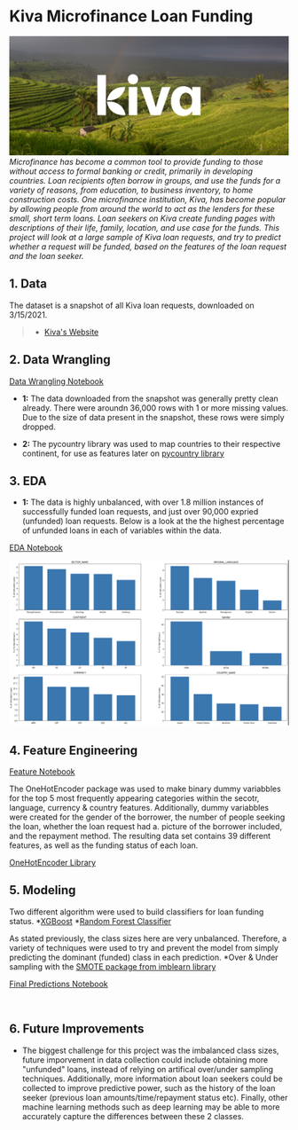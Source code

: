 # Kiva Microfinance Loan Funding
![cover_photo](preview_logo_1.jpg)
*Microfinance has become a common tool to provide funding to those without access to formal banking or credit, primarily in developing countries. Loan recipients often borrow in groups, and use the funds for a variety of reasons, from education, to business inventory, to home construction costs. One microfinance institution, Kiva, has become popular by allowing people from around the world to act as the lenders for these small, short term loans. Loan seekers on Kiva create funding pages with descriptions of their life, family, location, and use case for the funds. This project will look at a large sample of Kiva loan requests, and try to predict whether a request will be funded, based on the features of the loan request and the loan seeker.*

## 1. Data

The dataset is a snapshot of all Kiva loan requests, downloaded on 3/15/2021.

> * [Kiva's Website](https://www.kiva.org/build/data-snapshots)


## 2. Data Wrangling 

[Data Wrangling Notebook](https://github.com/KevinmKrieg/Kiva-Microfinance/blob/6ca681986b3c9301d83c15ac3a47fa373ae4d729/data_wrangling.ipynb)

* **1:** The data downloaded from the snapshot was generally pretty clean already. There were aroundn 36,000 rows with 1 or more missing values. Due to the size of data present in the snapshot, these rows were simply dropped. 

* **2:** The pycountry library was used to map countries to their respective continent, for use as features later on  [pycountry library](https://pypi.org/project/pycountry/)


## 3. EDA

* **1:** The data is highly unbalanced, with over 1.8 million instances of successfully funded loan requests, and just over 90,000 expried (unfunded) loan requests. Below is a look at the the highest percentage of unfunded loans in each of variables within the data.

[EDA Notebook](https://github.com/KevinmKrieg/Kiva-Microfinance/blob/1d2b2b34ceadcf891af66a5adb389cf4108cbb32/exploratory_data_analysis.ipynb)


![k](funding_proportions.png)

## 4. Feature Engineering

[Feature Notebook](feature_engineering.ipynb)

The OneHotEncoder package was used to make binary dummy variabbles for the top 5 most frequently appearing categories within the secotr, language, currency & country features. Additionally, dummy variabbles were created for the gender of the borrower, the number of people seeking the loan, whether the loan request had a. picture of the borrower included, and the repayment method. The resulting data set contains 39 different features, as well as the funding status of each loan.

[OneHotEncoder Library](https://scikit-learn.org/stable/modules/generated/sklearn.preprocessing.OneHotEncoder.html)


## 5. Modeling

Two different algorithm were used to build classifiers for loan funding status.
*[XGBoost](https://xgboost.readthedocs.io/en/latest/python/python_api.html)
*[Random Forest Classifier](https://scikit-learn.org/stable/modules/generated/sklearn.ensemble.RandomForestClassifier.html)

As stated previously, the class sizes here are very unbalanced. Therefore, a variety of techniques were used to try and prevent the model from simply predicting the dominant (funded) class in each prediction.
*Over & Under sampling with the [SMOTE package from imblearn library](https://imbalanced-learn.org/stable/references/generated/imblearn.over_sampling.SMOTE.html)
 



[Final Predictions Notebook](modeling.ipynb)


![]()

## 6. Future Improvements

* The biggest challenge for this project was the imbalanced class sizes, future imporvement in data collection could include obtaining more "unfunded" loans, instead of relying on artifical over/under sampling techniques. Additionally, more information about loan seekers could be collected to improve predictive power, such as the history of the loan seeker (previous loan amounts/time/repayment status etc). Finally, other machine learning methods such as deep learning may be able to more accurately capture the differences between these 2 classes. 
